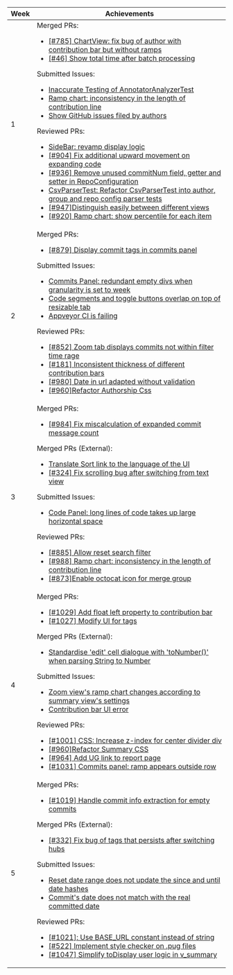 Week | Achievements
-----|-------------
1 | Merged PRs: <ul><li>[[#785] ChartView: fix bug of author with contribution bar but without ramps](https://github.com/reposense/RepoSense/pull/789)</li><li>[[#46] Show total time after batch processing](https://github.com/reposense/RepoSense/pull/758)</li></ul>Submitted Issues:<ul><li>[Inaccurate Testing of AnnotatorAnalyzerTest](https://github.com/reposense/RepoSense/issues/981)</li><li>[Ramp chart: inconsistency in the length of contribution line](https://github.com/reposense/RepoSense/issues/988)</li><li>[Show GitHub issues filed by authors](https://github.com/reposense/RepoSense/issues/989)</li></ul>Reviewed PRs:<ul><li>[SideBar: revamp display logic](https://github.com/reposense/RepoSense/pull/967)</li><li>[[#904] Fix additional upward movement on expanding code](https://github.com/reposense/RepoSense/pull/966)</li><li>[[#936] Remove unused commitNum field, getter and setter in RepoConfiguration](https://github.com/reposense/RepoSense/pull/965)</li><li>[CsvParserTest: Refactor CsvParserTest into author, group and repo config parser tests](https://github.com/reposense/RepoSense/pull/963)</li><li>[[#947]Distinguish easily between different views](https://github.com/reposense/RepoSense/pull/948)</li><li>[[#920] Ramp chart: show percentile for each item](https://github.com/reposense/RepoSense/pull/922)</li></ul>
2 | Merged PRs: <ul><li>[[#879] Display commit tags in commits panel](https://github.com/reposense/RepoSense/pull/969)</li></ul>Submitted Issues:<ul><li>[Commits Panel: redundant empty divs when granularity is set to week](https://github.com/reposense/RepoSense/issues/999)</li><li>[Code segments and toggle buttons overlap on top of resizable tab](https://github.com/reposense/RepoSense/issues/1001)</li><li>[Appveyor CI is failing](https://github.com/reposense/RepoSense/issues/1009)</li></ul>Reviewed PRs:<ul><li>[[#852] Zoom tab displays commits not within filter time rage](https://github.com/reposense/RepoSense/pull/971)</li><li>[[#181] Inconsistent thickness of different contribution bars](https://github.com/reposense/RepoSense/pull/976)</li><li>[[#980] Date in url adapted without validation](https://github.com/reposense/RepoSense/pull/990)</li><li>[[#960]Refactor Authorship Css](https://github.com/reposense/RepoSense/pull/986)</li></ul>
3 | Merged PRs: <ul><li>[[#984] Fix miscalculation of expanded commit message count](https://github.com/reposense/RepoSense/pull/998)</li></ul>Merged PRs (External):<ul><li>[Translate Sort link to the language of the UI](https://github.com/OpenRefine/OpenRefine/pull/2275)</li><li>[[#324] Fix scrolling bug after switching from text view](https://github.com/whyboris/Video-Hub-App/pull/329)</li></ul>Submitted Issues:<ul><li>[Code Panel: long lines of code takes up large horizontal space](https://github.com/reposense/RepoSense/issues/1010)</li></ul>Reviewed PRs:<ul><li>[[#885] Allow reset search filter](https://github.com/reposense/RepoSense/pull/895)</li><li>[[#988] Ramp chart: inconsistency in the length of contribution line](https://github.com/reposense/RepoSense/pull/991)</li><li>[[#873]Enable octocat icon for merge group](https://github.com/reposense/RepoSense/pull/1017)</li></ul>
4 | Merged PRs: <ul><li>[[#1029] Add float left property to contribution bar](https://github.com/reposense/RepoSense/pull/1030)</li><li>[[#1027] Modify UI for tags](https://github.com/reposense/RepoSense/pull/1028)</li></ul>Merged PRs (External):<ul><li>[Standardise 'edit' cell dialogue with 'toNumber()' when parsing String to Number](https://github.com/OpenRefine/OpenRefine/pull/2274)</li></ul>Submitted Issues:<ul><li>[Zoom view's ramp chart changes according to summary view's settings](https://github.com/reposense/RepoSense/issues/1026)</li><li>[Contribution bar UI error](https://github.com/reposense/RepoSense/issues/1029)</li></ul>Reviewed PRs:<ul><li>[[#1001] CSS: Increase z-index for center divider div](https://github.com/reposense/RepoSense/pull/1011)</li><li>[[#960]Refactor Summary CSS](https://github.com/reposense/RepoSense/pull/1003)</li><li>[[#964] Add UG link to report page](https://github.com/reposense/RepoSense/pull/983)</li><li>[[#1031] Commits panel: ramp appears outside row](https://github.com/reposense/RepoSense/pull/1034)</li></ul>
5 | Merged PRs: <ul><li>[[#1019] Handle commit info extraction for empty commits](https://github.com/reposense/RepoSense/pull/1020)</li></ul>Merged PRs (External):<ul><li>[[#332] Fix bug of tags that persists after switching hubs](https://github.com/whyboris/Video-Hub-App/pull/334)</li></ul>Submitted Issues:<ul><li>[Reset date range does not update the since and until date hashes](https://github.com/reposense/RepoSense/issues/1044)</li><li>[Commit's date does not match with the real committed date](https://github.com/reposense/RepoSense/issues/1043)</li></ul>Reviewed PRs:<ul><li>[[#1021]: Use BASE_URL constant instead of string](https://github.com/reposense/RepoSense/pull/1033)</li><li>[[#522] Implement style checker on .pug files](https://github.com/reposense/RepoSense/pull/987)</li><li>[[#1047] Simplify toDisplay user logic in v_summary ](https://github.com/reposense/RepoSense/pull/1051)</li></ul>
